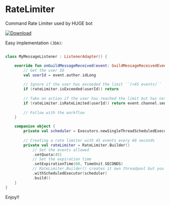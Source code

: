 # RateLimiter 
Command Rate Limiter used by HUGE bot

[![Download](https://api.bintray.com/packages/hugebot/RateLimiter/RateLimiter/images/download.svg?version=v1.0.0) ](https://bintray.com/hugebot/RateLimiter/RateLimiter/v1.0.0/link)

Easy implementation ``(JDA)``:
```kotlin

class MyMessageListener : ListenerAdapter() {

    override fun onGuildMessageReceived(event: GuildMessageReceivedEvent) {
        // Get the user ID
        val userId = event.author.idLong
        
        // Ignore if the user has exceeded the limit ``(>45 events)``
        if (rateLimiter.isExceeded(userId)) return
        
        // Take an action if the user has reached the limit but has not yet exceeded it ``(==45 events)``
        if (rateLimiter.isRateLimited(userId)) return event.channel.sendMessage("<@!$userId>,  you are exceeding the limits...").queue()
        
        // Follow with the workflow
    }

    companion object {
        private val scheduler = Executors.newSingleThreadScheduledExecutor()
        
        // Creating a rate limiter with 45 events every 60 seconds
        private val rateLimiter = RateLimiter.Builder()
            // Set the events allowed
            .setQuota(45)
            // Set the expiration time
            .setExpirationTime(60, TimeUnit.SECONDS)
            // RateLimiter.Builder() creates it own threadpool but you can add your custom threadpool
            .withScheduledExecutor(scheduler)
            .build()
    }
}
```


Enjoy!!
